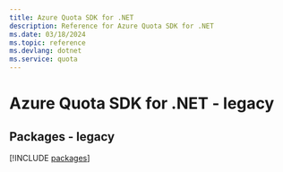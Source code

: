 ```yaml
---
title: Azure Quota SDK for .NET
description: Reference for Azure Quota SDK for .NET
ms.date: 03/18/2024
ms.topic: reference
ms.devlang: dotnet
ms.service: quota
---
```

# Azure Quota SDK for .NET - legacy
## Packages - legacy
[!INCLUDE [packages](quota-index.md)]